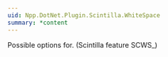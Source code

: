 ```yaml
---
uid: Npp.DotNet.Plugin.Scintilla.WhiteSpace
summary: *content
---
```


Possible options for<xref href="Npp.DotNet.Plugin.IScintillaGateway.SetViewWS(Npp.DotNet.Plugin.Scintilla.WhiteSpace)" data-throw-if-not-resolved="false"></xref>. (Scintilla feature SCWS_)
